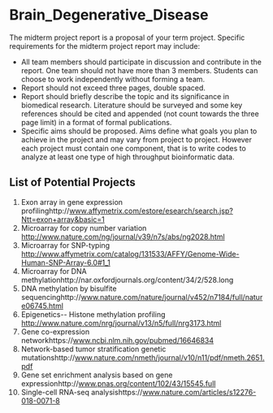 # Brain_Degenerative_Disease

The midterm project report is a proposal of your term project. Specific requirements for the midterm project report may include:
- All team members should participate in discussion and contribute in the report. One team should not have more than 3 members. Students can choose to work independently without forming a team.
- Report should not exceed three pages, double spaced.
- Report should briefly describe the topic and its significance in biomedical research. Literature should be surveyed and some key references should be cited and appended (not count towards the three page limit) in a format of formal publications.
- Specific aims should be proposed. Aims define what goals you plan to achieve in the project and may vary from project to project. However each project must contain one component, that is to write codes to analyze at least one type of high throughput bioinformatic data.

## List of Potential Projects

1.    Exon array in gene expression profilinghttp://www.affymetrix.com/estore/esearch/search.jsp?Ntt=exon+array&basic=1
2.    Microarray for copy number variation       http://www.nature.com/ng/journal/v39/n7s/abs/ng2028.html
3.    Microarray for SNP-typing       http://www.affymetrix.com/catalog/131533/AFFY/Genome-Wide-Human-SNP-Array-6.0#1_1
4.    Microarray for DNA methylationhttp://nar.oxfordjournals.org/content/34/2/528.long
5.    DNA methylation by bisulfite sequencinghttp://www.nature.com/nature/journal/v452/n7184/full/nature06745.html
6.    Epigenetics-- Histone methylation profiling       http://www.nature.com/nrg/journal/v13/n5/full/nrg3173.html
7.    Gene co-expression networkhttps://www.ncbi.nlm.nih.gov/pubmed/16646834
8.    Network-based tumor stratification genetic mutationshttp://www.nature.com/nmeth/journal/v10/n11/pdf/nmeth.2651.pdf
9.    Gene set enrichment analysis based on gene expressionhttp://www.pnas.org/content/102/43/15545.full
10.  Single-cell RNA-seq analysishttps://www.nature.com/articles/s12276-018-0071-8

